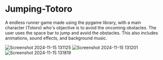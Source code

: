 # Jumping-Totoro
A endless runner game made using the pygame library, with a main character (Totoro) who's objective is to avoid the oncoming obstacles. The user uses the space bar to jump and avoid the obstacles. 
This also includes animations, sound effects, and background music. 

![Screenshot 2024-11-15 131125](https://github.com/user-attachments/assets/910e8c38-b0f7-49f7-84b2-c7435f3d6013)
![Screenshot 2024-11-15 131201](https://github.com/user-attachments/assets/f4f48b82-8b30-482a-8f97-8134fdf353c4)
![Screenshot 2024-11-15 131819](https://github.com/user-attachments/assets/164147f7-d4fd-4f1d-b85e-208749d31469)
